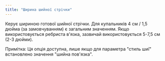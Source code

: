 ```yaml
---
title: "Ширина шийної стрічки"
---
```


Керує шириною готової шийної стрічки. Для купальників 4 см / 1,5 дюйма (за замовчуванням) є загальним значенням. Якщо використовується ребриста в'язка, зазвичай використовується 5-7,5 см (2-3 дюйми).

Примітка: Ця опція доступна, лише якщо для параметра "стиль шиї" встановлено значення "шийна пов'язка".
